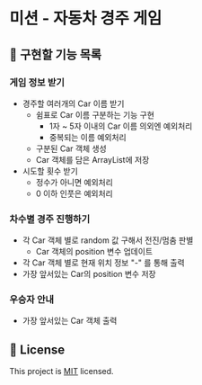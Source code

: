 # 미션 - 자동차 경주 게임

## 🤞 구현할 기능 목록
### 게임 정보 받기
- 경주할 여러개의 Car 이름 받기
    - 쉼표로 Car 이름 구분하는 기능 구현
        - 1자 ~ 5자 이내의 Car 이름 의외엔 예외처리
        - 중복되는 이름 예외처리
    - 구분된 Car 객체 생성
    - Car 객체를 담은 ArrayList에 저장 
- 시도할 횟수 받기
    - 정수가 아니면 예외처리
    - 0 이하 인풋은 예외처리

### 차수별 경주 진행하기
- 각 Car 객체 별로 random 값 구해서 전진/멈춤 판별 
    - Car 객체의 position 변수 업데이트
- 각 Car 객체 별로 현재 위치 정보 "-" 를 통해 출력
- 가장 앞서있는 Car의 position 변수 저장

### 우승자 안내
- 가장 앞서있는 Car 객체 출력
    
## 📝 License

This project is [MIT](https://github.com/woowacourse/java-racingcar-precourse/blob/master/LICENSE) licensed.
